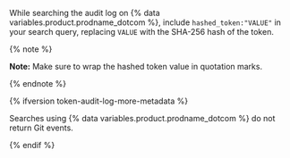 While searching the audit log on {% data variables.product.prodname_dotcom %}, include `hashed_token:"VALUE"` in your search query, replacing `VALUE` with the SHA-256 hash of the token.

{% note %}

**Note:** Make sure to wrap the hashed token value in quotation marks.

{% endnote %}

{% ifversion token-audit-log-more-metadata %}

Searches using {% data variables.product.prodname_dotcom %} do not return Git events.

{% endif %}
